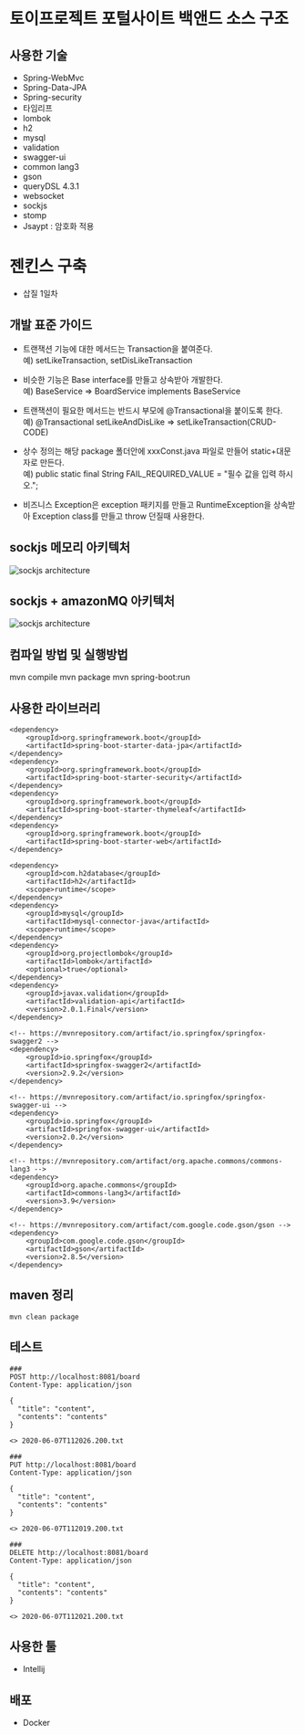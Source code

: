 # 토이프로젝트 포털사이트 백앤드 소스 구조
## 사용한 기술
- Spring-WebMvc
- Spring-Data-JPA
- Spring-security
- 타임리프
- lombok
- h2
- mysql
- validation
- swagger-ui
- common lang3
- gson
- queryDSL 4.3.1
- websocket
- sockjs
- stomp
- Jsaypt : 암호화 적용

# 젠킨스 구축
- 삽질 1일차

## 개발 표준 가이드 
- 트랜잭션 기능에 대한 메서드는 Transaction을 붙여준다.  
예) setLikeTransaction, setDisLikeTransaction  

- 비슷한 기능은 Base interface를 만들고 상속받아 개발한다.  
예) BaseService => BoardService implements BaseService  

- 트랜잭션이 필요한 메서드는 반드시 부모에 @Transactional을 붙이도록 한다.    
예) @Transactional setLikeAndDisLike => setLikeTransaction(CRUD-CODE)  
  
- 상수 정의는 해당 package 폴더안에 xxxConst.java 파일로 만들어 static+대문자로 만든다.  
예) public static final String FAIL_REQUIRED_VALUE = "필수 값을 입력 하시오.";    

- 비즈니스 Exception은 exception 패키지를 만들고 RuntimeException을 상속받아 Exception class를 만들고 throw 던질때 사용한다.  




## sockjs 메모리 아키텍처
![sockjs architecture](https://docs.spring.io/spring/docs/5.0.0.BUILD-SNAPSHOT/spring-framework-reference/html/images/message-flow-simple-broker.png)

## sockjs + amazonMQ 아키텍처
![sockjs architecture](https://docs.spring.io/spring/docs/5.0.0.BUILD-SNAPSHOT/spring-framework-reference/html/images/message-flow-broker-relay.png)

## 컴파일 방법 및 실행방법
mvn compile
mvn package
mvn spring-boot:run


## 사용한 라이브러리
``` 
<dependency>
    <groupId>org.springframework.boot</groupId>
    <artifactId>spring-boot-starter-data-jpa</artifactId>
</dependency>
<dependency>
    <groupId>org.springframework.boot</groupId>
    <artifactId>spring-boot-starter-security</artifactId>
</dependency>
<dependency>
    <groupId>org.springframework.boot</groupId>
    <artifactId>spring-boot-starter-thymeleaf</artifactId>
</dependency>
<dependency>
    <groupId>org.springframework.boot</groupId>
    <artifactId>spring-boot-starter-web</artifactId>
</dependency>

<dependency>
    <groupId>com.h2database</groupId>
    <artifactId>h2</artifactId>
    <scope>runtime</scope>
</dependency>
<dependency>
    <groupId>mysql</groupId>
    <artifactId>mysql-connector-java</artifactId>
    <scope>runtime</scope>
</dependency>
<dependency>
    <groupId>org.projectlombok</groupId>
    <artifactId>lombok</artifactId>
    <optional>true</optional>
</dependency>
<dependency>
    <groupId>javax.validation</groupId>
    <artifactId>validation-api</artifactId>
    <version>2.0.1.Final</version>
</dependency>

<!-- https://mvnrepository.com/artifact/io.springfox/springfox-swagger2 -->
<dependency>
    <groupId>io.springfox</groupId>
    <artifactId>springfox-swagger2</artifactId>
    <version>2.9.2</version>
</dependency>

<!-- https://mvnrepository.com/artifact/io.springfox/springfox-swagger-ui -->
<dependency>
    <groupId>io.springfox</groupId>
    <artifactId>springfox-swagger-ui</artifactId>
    <version>2.0.2</version>
</dependency>

<!-- https://mvnrepository.com/artifact/org.apache.commons/commons-lang3 -->
<dependency>
    <groupId>org.apache.commons</groupId>
    <artifactId>commons-lang3</artifactId>
    <version>3.9</version>
</dependency>

<!-- https://mvnrepository.com/artifact/com.google.code.gson/gson -->
<dependency>
    <groupId>com.google.code.gson</groupId>
    <artifactId>gson</artifactId>
    <version>2.8.5</version>
</dependency>

```

## maven 정리 
```$xslt
mvn clean package 
```

## 테스트
```$xslt
###
POST http://localhost:8081/board
Content-Type: application/json

{
  "title": "content",
  "contents": "contents"
}

<> 2020-06-07T112026.200.txt

###
PUT http://localhost:8081/board
Content-Type: application/json

{
  "title": "content",
  "contents": "contents"
}

<> 2020-06-07T112019.200.txt

###
DELETE http://localhost:8081/board
Content-Type: application/json

{
  "title": "content",
  "contents": "contents"
}

<> 2020-06-07T112021.200.txt
``` 

## 사용한 툴 
- Intellij

## 배포 
- Docker
 
